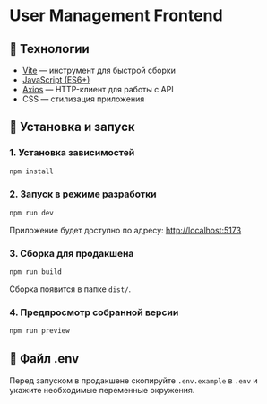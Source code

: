 # User Management Frontend

## 🚀 Технологии

- [Vite](https://vitejs.dev/) — инструмент для быстрой сборки
- [JavaScript (ES6+)](https://developer.mozilla.org/en-US/docs/Web/JavaScript)
- [Axios](https://axios-http.com/) — HTTP-клиент для работы с API
- CSS — стилизация приложения


## 🔧 Установка и запуск

### 1. Установка зависимостей

```sh
npm install
```

### 2. Запуск в режиме разработки

```sh
npm run dev
```

Приложение будет доступно по адресу: [http://localhost:5173](http://localhost:5173)

### 3. Сборка для продакшена

```sh
npm run build
```

Сборка появится в папке `dist/`.

### 4. Предпросмотр собранной версии

```sh
npm run preview
```

## 📄 Файл .env

Перед запуском в продакшене скопируйте `.env.example` в `.env` и укажите необходимые переменные окружения.

